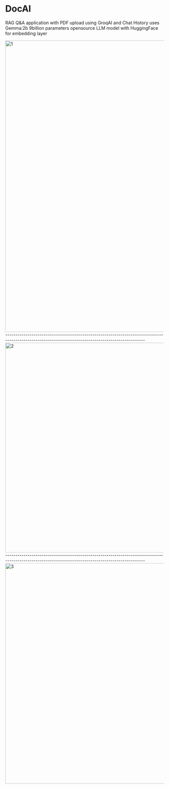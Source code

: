 # DocAI
RAG Q&amp;A application with PDF upload using GroqAI and Chat History 
uses Gemma:2b 9billion parameters opensource LLM model with HuggingFace for embedding layer

<img width="927" alt="1" src="https://github.com/user-attachments/assets/75cffbba-f458-4a6c-973d-62e609c00012">
---------------------------------------------------------------------------------------------------------------------------------------------------
<img width="667" alt="2" src="https://github.com/user-attachments/assets/dc5f996f-ab07-4030-b411-4ee5cd80047c">
---------------------------------------------------------------------------------------------------------------------------------------------------
<img width="701" alt="3" src="https://github.com/user-attachments/assets/8b06b39b-7fd8-49ff-9e28-4b1b00a0a0cc">
